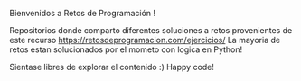 Bienvenidos a Retos de Programación !

Repositorios donde comparto diferentes soluciones a retos provenientes de este recurso https://retosdeprogramacion.com/ejercicios/
La mayoria de retos estan solucionados por el mometo con logica en Python! 

Sientase libres de explorar el contenido :)
Happy code! 
